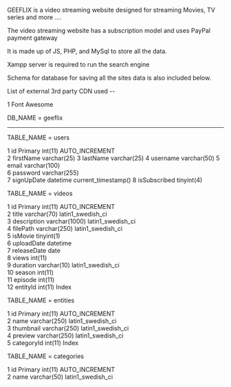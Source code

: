 GEEFLIX is a video streaming website designed for streaming Movies, TV series and more .... 

The video streaming website has a subscription model and uses PayPal payment gateway

It is made up of JS, PHP, and MySql to store all the data.

Xampp server is required to run the search engine

Schema for database for saving all the sites data is also included below.


List of external 3rd party CDN used --

1 Font Awesome



DB_NAME = geeflix

------------------------------------------------------------------------------------------------

TABLE_NAME = users

1   id Primary	    int(11)		    AUTO_INCREMENT	
2	firstName	    varchar(25)	
3	lastName	    varchar(25)	
4	username	    varchar(50)	
5	email	        varchar(100)	
6	password	    varchar(255)	
7	signUpDate	    datetime		current_timestamp()	
8	isSubscribed	tinyint(4)		



TABLE_NAME = videos


1 	id Primary 	    int(11) 	    AUTO_INCREMENT 	
2 	title 	        varchar(70) 	latin1_swedish_ci 	
3 	description 	varchar(1000) 	latin1_swedish_ci 	
4 	filePath 	    varchar(250) 	latin1_swedish_ci 	
5 	isMovie 	    tinyint(1) 		
6 	uploadDate 	    datetime 	
7 	releaseDate 	date 			
8 	views 	        int(11) 			
9 	duration 	    varchar(10)     latin1_swedish_ci 		
10 	season 	        int(11) 	
11 	episode 	    int(11) 		
12 	entityId	    int(11)         Index 


TABLE_NAME = entities


1 	id Primary 	    int(11) 	    AUTO_INCREMENT 	
2 	name 	        varchar(250) 	latin1_swedish_ci 		
3 	thumbnail 	    varchar(250) 	latin1_swedish_ci 		
4 	preview 	    varchar(250) 	latin1_swedish_ci 		
5 	categoryId 	    int(11) 		Index 


TABLE_NAME = categories


1 	id Primary 	    int(11) 		AUTO_INCREMENT 	
2 	name 	        varchar(50) 	latin1_swedish_ci 	


















